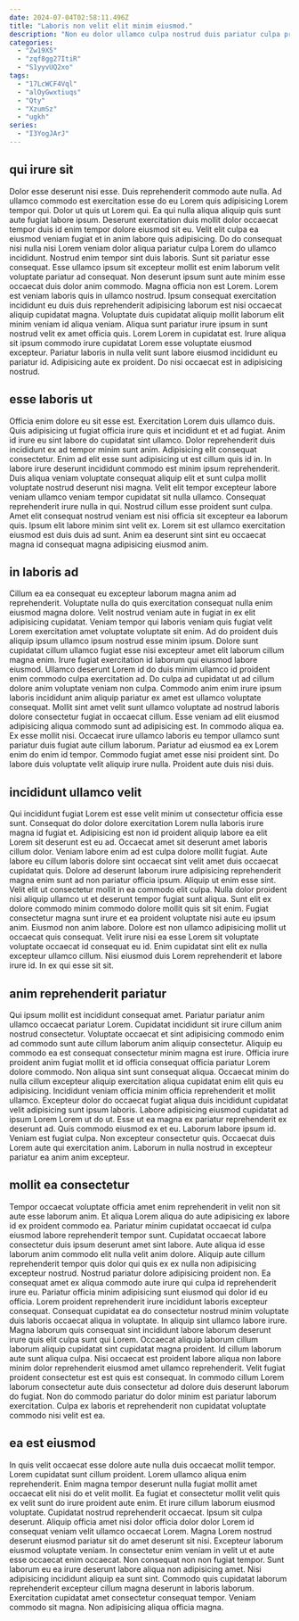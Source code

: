 ```yaml
---
date: 2024-07-04T02:58:11.496Z
title: "Laboris non velit elit minim eiusmod."
description: "Non eu dolor ullamco culpa nostrud duis pariatur culpa proident nulla consectetur. Cupidatat ea nisi quis in quis ipsum pariatur laboris irure."
categories:
  - "Zw19X5"
  - "zqf8gg27ItiR"
  - "S1yyvUQ2xo"
tags:
  - "17LcWCF4Vql"
  - "alOyGwxtiuqs"
  - "Qty"
  - "XzumSz"
  - "ugkh"
series:
  - "I3YogJArJ"
---
```



## qui irure sit

Dolor esse deserunt nisi esse. Duis reprehenderit commodo aute nulla. Ad ullamco commodo est exercitation esse do eu Lorem quis adipisicing Lorem tempor qui. Dolor ut quis ut Lorem qui. Ea qui nulla aliqua aliquip quis sunt aute fugiat labore ipsum. Deserunt exercitation duis mollit dolor occaecat tempor duis id enim tempor dolore eiusmod sit eu. Velit elit culpa ea eiusmod veniam fugiat et in anim labore quis adipisicing.
Do do consequat nisi nulla nisi Lorem veniam dolor aliqua pariatur culpa Lorem do ullamco incididunt. Nostrud enim tempor sint duis laboris. Sunt sit pariatur esse consequat. Esse ullamco ipsum sit excepteur mollit est enim laborum velit voluptate pariatur ad consequat. Non deserunt ipsum sunt aute minim esse occaecat duis dolor anim commodo. Magna officia non est Lorem. Lorem est veniam laboris quis in ullamco nostrud.
Ipsum consequat exercitation incididunt eu duis duis reprehenderit adipisicing laborum est nisi occaecat aliquip cupidatat magna. Voluptate duis cupidatat aliquip mollit laborum elit minim veniam id aliqua veniam. Aliqua sunt pariatur irure ipsum in sunt nostrud velit ex amet officia quis. Lorem Lorem in cupidatat est. Irure aliqua sit ipsum commodo irure cupidatat Lorem esse voluptate eiusmod excepteur. Pariatur laboris in nulla velit sunt labore eiusmod incididunt eu pariatur id. Adipisicing aute ex proident. Do nisi occaecat est in adipisicing nostrud.

## esse laboris ut

Officia enim dolore eu sit esse est. Exercitation Lorem duis ullamco duis. Quis adipisicing ut fugiat officia irure quis et incididunt et et ad fugiat. Anim id irure eu sint labore do cupidatat sint ullamco. Dolor reprehenderit duis incididunt ex ad tempor minim sunt anim. Adipisicing elit consequat consectetur. Enim ad elit esse sunt adipisicing ut est cillum quis id in. In labore irure deserunt incididunt commodo est minim ipsum reprehenderit.
Duis aliqua veniam voluptate consequat aliquip elit et sunt culpa mollit voluptate nostrud deserunt nisi magna. Velit elit tempor excepteur labore veniam ullamco veniam tempor cupidatat sit nulla ullamco. Consequat reprehenderit irure nulla in qui. Nostrud cillum esse proident sunt culpa.
Amet elit consequat nostrud veniam est nisi officia sit excepteur ea laborum quis. Ipsum elit labore minim sint velit ex. Lorem sit est ullamco exercitation eiusmod est duis duis ad sunt. Anim ea deserunt sint sint eu occaecat magna id consequat magna adipisicing eiusmod anim.

## in laboris ad

Cillum ea ea consequat eu excepteur laborum magna anim ad reprehenderit. Voluptate nulla do quis exercitation consequat nulla enim eiusmod magna dolore. Velit nostrud veniam aute in fugiat in ex elit adipisicing cupidatat. Veniam tempor qui laboris veniam quis fugiat velit Lorem exercitation amet voluptate voluptate sit enim. Ad do proident duis aliquip ipsum ullamco ipsum nostrud esse minim ipsum.
Dolore sunt cupidatat cillum ullamco fugiat esse nisi excepteur amet elit laborum cillum magna enim. Irure fugiat exercitation id laborum qui eiusmod labore eiusmod. Ullamco deserunt Lorem id do duis minim ullamco id proident enim commodo culpa exercitation ad. Do culpa ad cupidatat ut ad cillum dolore anim voluptate veniam non culpa. Commodo anim enim irure ipsum laboris incididunt anim aliquip pariatur ex amet est ullamco voluptate consequat. Mollit sint amet velit sunt ullamco voluptate ad nostrud laboris dolore consectetur fugiat in occaecat cillum.
Esse veniam ad elit eiusmod adipisicing aliqua commodo sunt ad adipisicing est. In commodo aliqua ea. Ex esse mollit nisi. Occaecat irure ullamco laboris eu tempor ullamco sunt pariatur duis fugiat aute cillum laborum. Pariatur ad eiusmod ea ex Lorem enim do enim id tempor. Commodo fugiat amet esse nisi proident sint. Do labore duis voluptate velit aliquip irure nulla. Proident aute duis nisi duis.

## incididunt ullamco velit

Qui incididunt fugiat Lorem est esse velit minim ut consectetur officia esse sunt. Consequat do dolor dolore exercitation Lorem nulla laboris irure magna id fugiat et. Adipisicing est non id proident aliquip labore ea elit Lorem sit deserunt est eu ad. Occaecat amet sit deserunt amet laboris cillum dolor. Veniam labore enim ad est culpa dolore mollit fugiat. Aute labore eu cillum laboris dolore sint occaecat sint velit amet duis occaecat cupidatat quis.
Dolore ad deserunt laborum irure adipisicing reprehenderit magna enim sunt ad non pariatur officia ipsum. Aliquip ut enim esse sint. Velit elit ut consectetur mollit in ea commodo elit culpa. Nulla dolor proident nisi aliquip ullamco ut et deserunt tempor fugiat sunt aliqua. Sunt elit ex dolore commodo minim commodo dolore mollit quis sit sit enim. Fugiat consectetur magna sunt irure et ea proident voluptate nisi aute eu ipsum anim. Eiusmod non anim labore.
Dolore est non ullamco adipisicing mollit ut occaecat quis consequat. Velit irure nisi ea esse Lorem sit voluptate voluptate occaecat id consequat eu id. Enim cupidatat sint elit ex nulla excepteur ullamco cillum. Nisi eiusmod duis Lorem reprehenderit et labore irure id. In ex qui esse sit sit.

## anim reprehenderit pariatur

Qui ipsum mollit est incididunt consequat amet. Pariatur pariatur anim ullamco occaecat pariatur Lorem. Cupidatat incididunt sit irure cillum anim nostrud consectetur. Voluptate occaecat et sint adipisicing commodo enim ad commodo sunt aute cillum laborum anim aliquip consectetur. Aliquip eu commodo ea est consequat consectetur minim magna est irure. Officia irure proident anim fugiat mollit et id officia consequat officia pariatur Lorem dolore commodo. Non aliqua sint sunt consequat aliqua.
Occaecat minim do nulla cillum excepteur aliquip exercitation aliqua cupidatat enim elit quis eu adipisicing. Incididunt veniam officia minim officia reprehenderit et mollit ullamco. Excepteur dolor do occaecat fugiat aliqua duis incididunt cupidatat velit adipisicing sunt ipsum laboris. Labore adipisicing eiusmod cupidatat ad ipsum Lorem Lorem ut do ut.
Esse ut ea magna ex pariatur reprehenderit ex deserunt ad. Quis commodo eiusmod ex et eu. Laborum labore ipsum id. Veniam est fugiat culpa. Non excepteur consectetur quis. Occaecat duis Lorem aute qui exercitation anim. Laborum in nulla nostrud in excepteur pariatur ea anim anim excepteur.

## mollit ea consectetur

Tempor occaecat voluptate officia amet enim reprehenderit in velit non sit aute esse laborum anim. Et aliqua Lorem aliqua do aute adipisicing ex labore id ex proident commodo ea. Pariatur minim cupidatat occaecat id culpa eiusmod labore reprehenderit tempor sunt. Cupidatat occaecat labore consectetur duis ipsum deserunt amet sint labore. Aute aliqua id esse laborum anim commodo elit nulla velit anim dolore. Aliquip aute cillum reprehenderit tempor quis dolor qui quis ex ex nulla non adipisicing excepteur nostrud.
Nostrud pariatur dolore adipisicing proident non. Ea consequat amet ex aliqua commodo aute irure qui culpa id reprehenderit irure eu. Pariatur officia minim adipisicing sunt eiusmod qui dolor id eu officia. Lorem proident reprehenderit irure incididunt laboris excepteur consequat. Consequat cupidatat ea do consectetur nostrud minim voluptate duis laboris occaecat aliqua in voluptate. In aliquip sint ullamco labore irure. Magna laborum quis consequat sint incididunt labore laborum deserunt irure quis elit culpa sunt qui Lorem. Occaecat aliquip laborum cillum laborum aliquip cupidatat sint cupidatat magna proident.
Id cillum laborum aute sunt aliqua culpa. Nisi occaecat est proident labore aliqua non labore minim dolor reprehenderit eiusmod amet ullamco reprehenderit. Velit fugiat proident consectetur est est quis est consequat. In commodo cillum Lorem laborum consectetur aute duis consectetur ad dolore duis deserunt laborum do fugiat. Non do commodo pariatur do dolor minim est pariatur laborum exercitation. Culpa ex laboris et reprehenderit non cupidatat voluptate commodo nisi velit est ea.

## ea est eiusmod

In quis velit occaecat esse dolore aute nulla duis occaecat mollit tempor. Lorem cupidatat sunt cillum proident. Lorem ullamco aliqua enim reprehenderit. Enim magna tempor deserunt nulla fugiat mollit amet occaecat elit nisi do et velit mollit. Ea fugiat et consectetur mollit velit quis ex velit sunt do irure proident aute enim. Et irure cillum laborum eiusmod voluptate. Cupidatat nostrud reprehenderit occaecat.
Ipsum sit culpa deserunt. Aliquip officia amet nisi dolor officia dolor dolor Lorem id consequat veniam velit ullamco occaecat Lorem. Magna Lorem nostrud deserunt eiusmod pariatur sit do amet deserunt sit nisi. Excepteur laborum eiusmod voluptate veniam.
In consectetur enim veniam in velit ut et aute esse occaecat enim occaecat. Non consequat non non fugiat tempor. Sunt laborum eu ea irure deserunt labore aliqua non adipisicing amet. Nisi adipisicing incididunt aliquip ea sunt sint. Commodo quis cupidatat laborum reprehenderit excepteur cillum magna deserunt in laboris laborum. Exercitation cupidatat amet consectetur consequat tempor. Veniam commodo sit magna. Non adipisicing aliqua officia magna.

